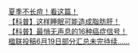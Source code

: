   
[夏季不长痘！看这篇！](http://www.dianyue.me/archives/261/8h2vrm0vuio1lyfp/)  
[【科普】这样睡眠可能造成脂肪肝！](http://www.dianyue.me/archives/273/k8dc9ycbxhdf9360/)  
[【科普】最悄无声息的16种癌症信号！](http://www.dianyue.me/archives/267/1ak93c1jrcbmu1xf/)  
[楹联投稿6月19日部分汇总未完待续……](http://www.dianyue.me/archives/902/jie0ppnm3loq71gs/)